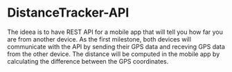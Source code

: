 # DistanceTracker-API

The ideea is to have REST API for a mobile app that will tell you how far you are from another device. 
As the first milestone, both devices will communicate with the API by sending their GPS data and receving GPS data from the other device. The distance will be computed in the mobile app by calculating the difference between the GPS coordinates.
